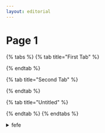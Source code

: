 ```yaml
---
layout: editorial
---
```


# Page 1

{% tabs %}
{% tab title="First Tab" %}

{% endtab %}

{% tab title="Second Tab" %}

{% endtab %}

{% tab title="Untitled" %}

{% endtab %}
{% endtabs %}

<details>

<summary>fefe</summary>

fefefe

fefe

fefe

</details>
